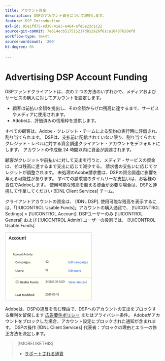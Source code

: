 ```yaml
---
title: アカウント資金
description: DSPのアカウント資金について説明します。
feature: DSP Introduction
exl-id: 95e1fd75-ed38-41e3-a464-afe5e23c1c22
source-git-commit: 7e614ecb517515217d812926f61ca10437820efd
workflow-type: tm+mt
source-wordcount: '260'
ht-degree: 0%

---
```


# Advertising DSP Account Funding

DSPファンドクライアントは、次の 2 つの方法のいずれかで、メディアおよびサービスの購入に対してアカウントを設定します。

* 顧客は前払い金額を提出し、その金額からゼロ残高に達するまで、サービスやメディアに使用されます。
* Adobeは、評価済みの信用枠を提供します。

すべての顧客は、Adobe・クレジット・チームによる契約の実行時に評価され、割り当てられます。 DSPは、支払前に配信されていない限り、割り当てられたクレジット・レベルに対する資金調達クライアント・アカウントをデフォルトにします。 アカウントの作成後 24 時間以内に資金が調達されます。

顧客がクレジットや前払いに対して支出を行うと、メディア・サービスの資金は、ゼロ残高に達するまで支出に応じて減少する。 請求書の支払いに応じてクレジットが調整されます。 未処理のAdobe請求書は、DSPの資金調達に影響を与える可能性があります。 すべての請求書のタイムリーな支払いは、お客様の責任でAdobeします。 使用可能な残高を超える資金が必要な場合は、DSPと連携して作業してください [!DNL Client Services] チーム。

クライアントアカウントの資金は、 [!DNL DSP]. 使用可能な残高を表示するには、「[!UICONTROL Usable Funds]」アカウントの購入通貨で、 [!UICONTROL Settings] > [!UICONTROL Account]. DSPユーザーのみ [!UICONTROL General] および [!UICONTROL Admin] ユーザーの役割では、 [!UICONTROL Usable Funds].

![勘定の使用可能な資金](/help/dsp/assets/account-usable-funds.png)

Adobeは、DSPの違反を含む理由で、DSPへのアカウントの支出をブロックする権利を留保します [広告要件ポリシー](/help/policies/ad-requirements-policy.md) またはプライバシー条件。 Adobeがアカウントをブロックした場合、アカウント設定にブロックされた通知が含まれます。 DSPの操作 [!DNL Client Services] 代表者：ブロックの理由とエラーの修正方法を決定します。

>[!MORELIKETHIS]
>
>* [サポートされる通貨](/help/dsp/currency.md)

